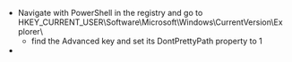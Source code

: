 - Navigate with PowerShell in the registry and go to HKEY_CURRENT_USER\Software\Microsoft\Windows\CurrentVersion\Explorer\
  - find the Advanced key and set its DontPrettyPath property to 1
- 